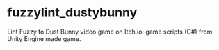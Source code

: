 # fuzzylint_dustybunny
Lint Fuzzy to Dust Bunny video game on Itch.io: game scripts (C#) from Unity Engine made game.
